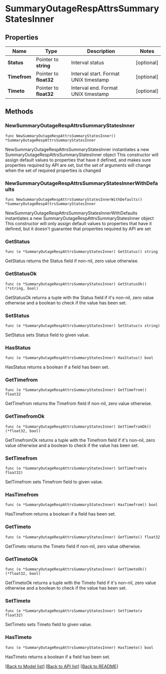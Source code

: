 # SummaryOutageRespAttrsSummaryStatesInner

## Properties

Name | Type | Description | Notes
------------ | ------------- | ------------- | -------------
**Status** | Pointer to **string** | Interval status | [optional] 
**Timefrom** | Pointer to **float32** | Interval start. Format UNIX timestamp | [optional] 
**Timeto** | Pointer to **float32** | Interval end. Format UNIX timestamp | [optional] 

## Methods

### NewSummaryOutageRespAttrsSummaryStatesInner

`func NewSummaryOutageRespAttrsSummaryStatesInner() *SummaryOutageRespAttrsSummaryStatesInner`

NewSummaryOutageRespAttrsSummaryStatesInner instantiates a new SummaryOutageRespAttrsSummaryStatesInner object
This constructor will assign default values to properties that have it defined,
and makes sure properties required by API are set, but the set of arguments
will change when the set of required properties is changed

### NewSummaryOutageRespAttrsSummaryStatesInnerWithDefaults

`func NewSummaryOutageRespAttrsSummaryStatesInnerWithDefaults() *SummaryOutageRespAttrsSummaryStatesInner`

NewSummaryOutageRespAttrsSummaryStatesInnerWithDefaults instantiates a new SummaryOutageRespAttrsSummaryStatesInner object
This constructor will only assign default values to properties that have it defined,
but it doesn't guarantee that properties required by API are set

### GetStatus

`func (o *SummaryOutageRespAttrsSummaryStatesInner) GetStatus() string`

GetStatus returns the Status field if non-nil, zero value otherwise.

### GetStatusOk

`func (o *SummaryOutageRespAttrsSummaryStatesInner) GetStatusOk() (*string, bool)`

GetStatusOk returns a tuple with the Status field if it's non-nil, zero value otherwise
and a boolean to check if the value has been set.

### SetStatus

`func (o *SummaryOutageRespAttrsSummaryStatesInner) SetStatus(v string)`

SetStatus sets Status field to given value.

### HasStatus

`func (o *SummaryOutageRespAttrsSummaryStatesInner) HasStatus() bool`

HasStatus returns a boolean if a field has been set.

### GetTimefrom

`func (o *SummaryOutageRespAttrsSummaryStatesInner) GetTimefrom() float32`

GetTimefrom returns the Timefrom field if non-nil, zero value otherwise.

### GetTimefromOk

`func (o *SummaryOutageRespAttrsSummaryStatesInner) GetTimefromOk() (*float32, bool)`

GetTimefromOk returns a tuple with the Timefrom field if it's non-nil, zero value otherwise
and a boolean to check if the value has been set.

### SetTimefrom

`func (o *SummaryOutageRespAttrsSummaryStatesInner) SetTimefrom(v float32)`

SetTimefrom sets Timefrom field to given value.

### HasTimefrom

`func (o *SummaryOutageRespAttrsSummaryStatesInner) HasTimefrom() bool`

HasTimefrom returns a boolean if a field has been set.

### GetTimeto

`func (o *SummaryOutageRespAttrsSummaryStatesInner) GetTimeto() float32`

GetTimeto returns the Timeto field if non-nil, zero value otherwise.

### GetTimetoOk

`func (o *SummaryOutageRespAttrsSummaryStatesInner) GetTimetoOk() (*float32, bool)`

GetTimetoOk returns a tuple with the Timeto field if it's non-nil, zero value otherwise
and a boolean to check if the value has been set.

### SetTimeto

`func (o *SummaryOutageRespAttrsSummaryStatesInner) SetTimeto(v float32)`

SetTimeto sets Timeto field to given value.

### HasTimeto

`func (o *SummaryOutageRespAttrsSummaryStatesInner) HasTimeto() bool`

HasTimeto returns a boolean if a field has been set.


[[Back to Model list]](../README.md#documentation-for-models) [[Back to API list]](../README.md#documentation-for-api-endpoints) [[Back to README]](../README.md)


